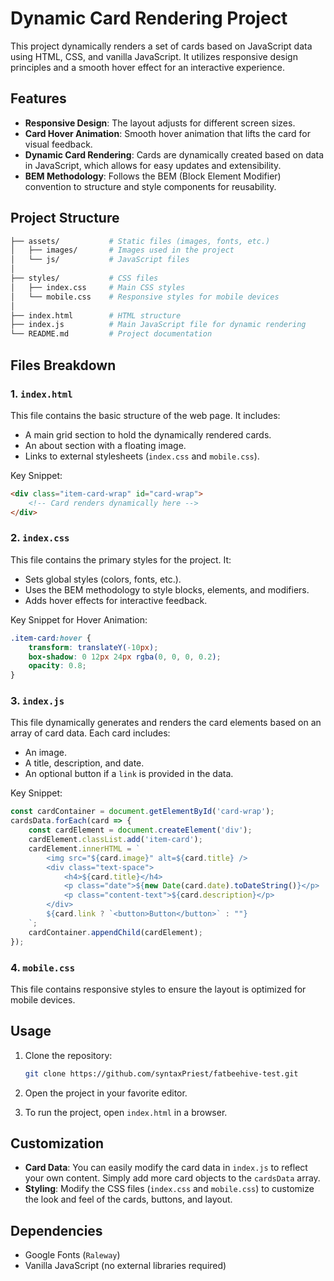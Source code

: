 
# Dynamic Card Rendering Project

This project dynamically renders a set of cards based on JavaScript data using HTML, CSS, and vanilla JavaScript. It utilizes responsive design principles and a smooth hover effect for an interactive experience.

## Features

- **Responsive Design**: The layout adjusts for different screen sizes.
- **Card Hover Animation**: Smooth hover animation that lifts the card for visual feedback.
- **Dynamic Card Rendering**: Cards are dynamically created based on data in JavaScript, which allows for easy updates and extensibility.
- **BEM Methodology**: Follows the BEM (Block Element Modifier) convention to structure and style components for reusability.

## Project Structure

```bash
├── assets/           # Static files (images, fonts, etc.)
│   ├── images/       # Images used in the project
│   └── js/           # JavaScript files
│
├── styles/           # CSS files
│   ├── index.css     # Main CSS styles
│   └── mobile.css    # Responsive styles for mobile devices
│
├── index.html        # HTML structure
├── index.js          # Main JavaScript file for dynamic rendering
└── README.md         # Project documentation
```

## Files Breakdown

### 1. `index.html`
This file contains the basic structure of the web page. It includes:
- A main grid section to hold the dynamically rendered cards.
- An about section with a floating image.
- Links to external stylesheets (`index.css` and `mobile.css`).

Key Snippet:
```html
<div class="item-card-wrap" id="card-wrap">
    <!-- Card renders dynamically here -->
</div>
```

### 2. `index.css`
This file contains the primary styles for the project. It:
- Sets global styles (colors, fonts, etc.).
- Uses the BEM methodology to style blocks, elements, and modifiers.
- Adds hover effects for interactive feedback.

Key Snippet for Hover Animation:
```css
.item-card:hover {
    transform: translateY(-10px);
    box-shadow: 0 12px 24px rgba(0, 0, 0, 0.2);
    opacity: 0.8;
}
```

### 3. `index.js`
This file dynamically generates and renders the card elements based on an array of card data. Each card includes:
- An image.
- A title, description, and date.
- An optional button if a `link` is provided in the data.

Key Snippet:
```javascript
const cardContainer = document.getElementById('card-wrap');
cardsData.forEach(card => {
    const cardElement = document.createElement('div');
    cardElement.classList.add('item-card');
    cardElement.innerHTML = `
        <img src="${card.image}" alt=${card.title} />
        <div class="text-space">
            <h4>${card.title}</h4>
            <p class="date">${new Date(card.date).toDateString()}</p>
            <p class="content-text">${card.description}</p>
        </div>
        ${card.link ? `<button>Button</button>` : ""}
    `;
    cardContainer.appendChild(cardElement);
});
```

### 4. `mobile.css`
This file contains responsive styles to ensure the layout is optimized for mobile devices.

## Usage

1. Clone the repository:
   ```bash
   git clone https://github.com/syntaxPriest/fatbeehive-test.git
   ```

2. Open the project in your favorite editor.

3. To run the project, open `index.html` in a browser.

## Customization

- **Card Data**: You can easily modify the card data in `index.js` to reflect your own content. Simply add more card objects to the `cardsData` array.
- **Styling**: Modify the CSS files (`index.css` and `mobile.css`) to customize the look and feel of the cards, buttons, and layout.
  
## Dependencies

- Google Fonts (`Raleway`)
- Vanilla JavaScript (no external libraries required)
